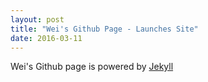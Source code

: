 ```yaml
---
layout: post
title: "Wei's Github Page - Launches Site"
date: 2016-03-11
---
```


Wei's Github page is powered by [Jekyll](http://jekyllrb.com) 
